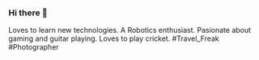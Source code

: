 ### Hi there 👋

<!--
**mxTuhin/mxTuhin** is a ✨ _special_ ✨ repository because its `README.md` (this file) appears on your GitHub profile.

Here are some ideas to get you started:

- 🔭 I’m currently working on Game Development
- 🌱 I’m currently learning Unity, C#, Laravel
- 👯 I’m looking to collaborate on Any Game/Web Projects
- 🤔 I’m looking for help with Advanced Game Programming
- 💬 Ask me about Robotics, Game Development, Web Development, Music, Politics, Travel, Games, Cricket, Photography
- 📫 How to reach me: tuhinmridha11@gmail.com
- 😄 Pronouns: None :v
- ⚡ Fun fact: "I actually had to google to answer this :3"
-->

Loves to learn new technologies. A Robotics enthusiast. Pasionate about gaming and guitar playing. Loves to play cricket. #Travel_Freak #Photographer
